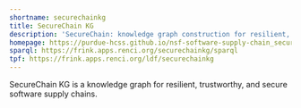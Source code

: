 ```yaml
---
shortname: securechainkg
title: SecureChain KG
description: 'SecureChain: knowledge graph construction for resilient, trustworthy, and secure software supply chains'
homepage: https://purdue-hcss.github.io/nsf-software-supply-chain_security/
sparql: https://frink.apps.renci.org/securechainkg/sparql
tpf: https://frink.apps.renci.org/ldf/securechainkg
---
```


SecureChain KG is a knowledge graph for resilient, trustworthy, and secure software supply chains.
